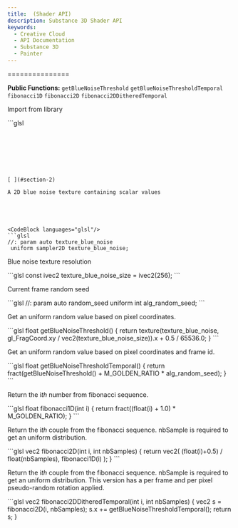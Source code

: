 ```yaml
---
title:  (Shader API)
description: Substance 3D Shader API
keywords:
  - Creative Cloud
  - API Documentation
  - Substance 3D
  - Painter
---
```














[ ](#section-0)




<CodeBlock languages="glsl"/>








[ ](#section-1)


===============


**Public Functions:**
`getBlueNoiseThreshold`
`getBlueNoiseThresholdTemporal`
`fibonacci1D`
`fibonacci2D`
`fibonacci2DDitheredTemporal`


Import from library





<CodeBlock languages="glsl"/>
```glsl

```







[ ](#section-2)

A 2D blue noise texture containing scalar values





<CodeBlock languages="glsl"/>
```glsl
//: param auto texture_blue_noise
 uniform sampler2D texture_blue_noise;
```







[ ](#section-3)

Blue noise texture resolution





<CodeBlock languages="glsl"/>
```glsl
const ivec2 texture_blue_noise_size = ivec2(256);
```







[ ](#section-4)

Current frame random seed





<CodeBlock languages="glsl"/>
```glsl
//: param auto random_seed
 uniform int alg_random_seed;
```







[ ](#section-5)

Get an uniform random value based on pixel coordinates.





<CodeBlock languages="glsl"/>
```glsl
float getBlueNoiseThreshold()
 {
  return texture(texture_blue_noise, gl_FragCoord.xy / vec2(texture_blue_noise_size)).x + 0.5 / 65536.0;
 }
```







[ ](#section-6)

Get an uniform random value based on pixel coordinates and frame id.





<CodeBlock languages="glsl"/>
```glsl
float getBlueNoiseThresholdTemporal()
 {
  return fract(getBlueNoiseThreshold() + M_GOLDEN_RATIO * alg_random_seed);
 }
```







[ ](#section-7)

Return the i*th* number from fibonacci sequence.





<CodeBlock languages="glsl"/>
```glsl
float fibonacci1D(int i)
 {
  return fract((float(i) + 1.0) * M_GOLDEN_RATIO);
 }
```







[ ](#section-8)

Return the i*th* couple from the fibonacci sequence.
 nbSample is required to get an uniform distribution.





<CodeBlock languages="glsl"/>
```glsl
vec2 fibonacci2D(int i, int nbSamples)
 {
  return vec2(
  (float(i)+0.5) / float(nbSamples),
  fibonacci1D(i)
  );
 }
```







[ ](#section-9)

Return the i*th* couple from the fibonacci sequence.
 nbSample is required to get an uniform distribution.
 This version has a per frame and per pixel pseudo-random rotation applied.





<CodeBlock languages="glsl"/>
```glsl
vec2 fibonacci2DDitheredTemporal(int i, int nbSamples)
 {
  vec2 s = fibonacci2D(i, nbSamples);
  s.x += getBlueNoiseThresholdTemporal();
  return s;
 }
 
 
```






